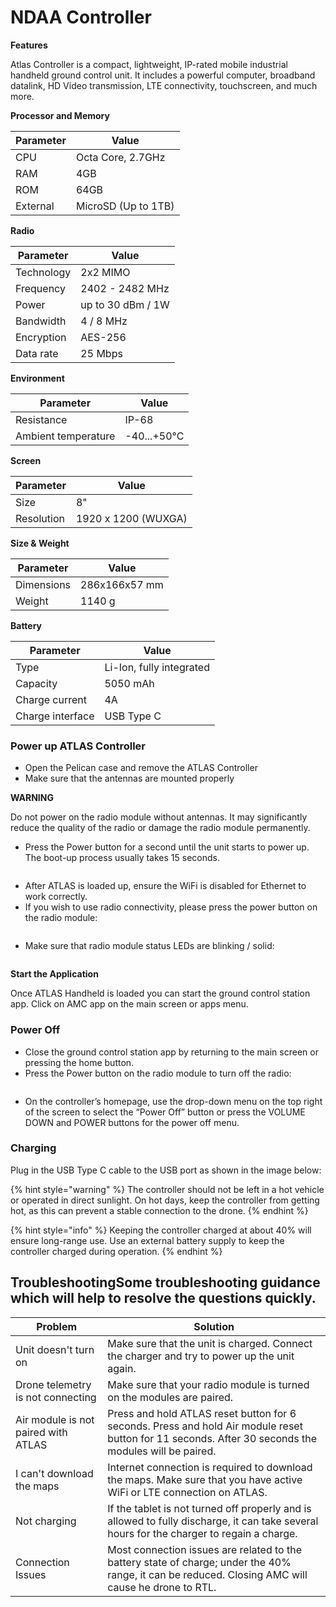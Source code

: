 # NDAA Controller

**Features**

Atlas Controller is a compact, lightweight, IP-rated mobile industrial handheld ground control unit. It includes a powerful computer, broadband datalink, HD Video transmission, LTE connectivity, touchscreen, and much more.

**Processor and Memory**

| Parameter | Value               |
| --------- | ------------------- |
| CPU       | Octa Core, 2.7GHz   |
| RAM       | 4GB                 |
| ROM       | 64GB                |
| External  | MicroSD (Up to 1TB) |

**Radio**

| Parameter  | Value             |
| ---------- | ----------------- |
| Technology | 2x2 MIMO          |
| Frequency  | 2402 - 2482 MHz   |
| Power      | up to 30 dBm / 1W |
| Bandwidth  | 4 / 8 MHz         |
| Encryption | AES-256           |
| Data rate  | 25 Mbps           |

**Environment**

| Parameter           | Value       |
| ------------------- | ----------- |
| Resistance          | IP-68       |
| Ambient temperature | -40...+50°C |

**Screen**

| Parameter  | Value               |
| ---------- | ------------------- |
| Size       | 8"                  |
| Resolution | 1920 x 1200 (WUXGA) |

**Size & Weight**

| Parameter  | Value         |
| ---------- | ------------- |
| Dimensions | 286x166x57 mm |
| Weight     | 1140 g        |

**Battery**

| Parameter        | Value                    |
| ---------------- | ------------------------ |
| Type             | Li-Ion, fully integrated |
| Capacity         | 5050 mAh                 |
| Charge current   | 4A                       |
| Charge interface | USB Type C               |

### Power up ATLAS Controller <a href="#power-up-atlas-controller" id="power-up-atlas-controller"></a>

* Open the Pelican case and remove the ATLAS Controller
* Make sure that the antennas are mounted properly

**WARNING**

Do not power on the radio module without antennas. It may significantly reduce the quality of the radio or damage the radio module permanently.

* Press the Power button for a second until the unit starts to power up. The boot-up process usually takes 15 seconds.



<figure><img src="../../.gitbook/assets/image.avif" alt=""><figcaption></figcaption></figure>



* After ATLAS is loaded up, ensure the WiFi is disabled for Ethernet to work correctly.
* If you wish to use radio connectivity, please press the power button on the radio module:

<figure><img src="../../.gitbook/assets/image (1).avif" alt=""><figcaption></figcaption></figure>

* Make sure that radio module status LEDs are blinking / solid:

<figure><img src="../../.gitbook/assets/image (2).avif" alt=""><figcaption></figcaption></figure>



**Start the Application**

Once ATLAS Handheld is loaded you can start the ground control station app. Click on AMC app on the main screen or apps menu.

### Power Off <a href="#power-off" id="power-off"></a>

* Close the ground control station app by returning to the main screen or pressing the home button.
* Press the Power button on the radio module to turn off the radio:

<figure><img src="../../.gitbook/assets/image (3).avif" alt=""><figcaption></figcaption></figure>

* On the controller’s homepage, use the drop-down menu on the top right of the screen to select the “Power Off” button or press the VOLUME DOWN and POWER buttons for the power off menu.

### Charging <a href="#charging" id="charging"></a>

Plug in the USB Type C cable to the USB  port as shown in the image below:



{% hint style="warning" %}
The controller should not be left in a hot vehicle or operated in direct sunlight. On hot days, keep the controller from getting hot, as this can prevent a stable connection to the drone.&#x20;
{% endhint %}

{% hint style="info" %}
Keeping the controller charged at about 40% will ensure long-range use. Use an external battery supply to keep the controller charged during operation.&#x20;
{% endhint %}

## TroubleshootingSome troubleshooting guidance which will help to resolve the questions quickly.

| Problem                             | Solution                                                                                                                                             |
| ----------------------------------- | ---------------------------------------------------------------------------------------------------------------------------------------------------- |
| Unit doesn't turn on                | Make sure that the unit is charged. Connect the charger and try to power up the unit again.                                                          |
| Drone telemetry is not connecting   | Make sure that your radio module is turned on the modules are paired.                                                                                |
| Air module is not paired with ATLAS | Press and hold ATLAS reset button for 6 seconds. Press and hold Air module reset button for 11 seconds. After 30 seconds the modules will be paired. |
| I can't download the maps           | Internet connection is required to download the maps. Make sure that you have active WiFi or LTE connection on ATLAS.                                |
| Not charging                        | If the tablet is not turned off properly and is allowed to fully discharge, it can take several hours for the charger to regain a charge.            |
| Connection Issues                   | Most connection issues are related to the battery state of charge; under the 40% range, it can be reduced.  Closing AMC will cause he drone to RTL.  |
